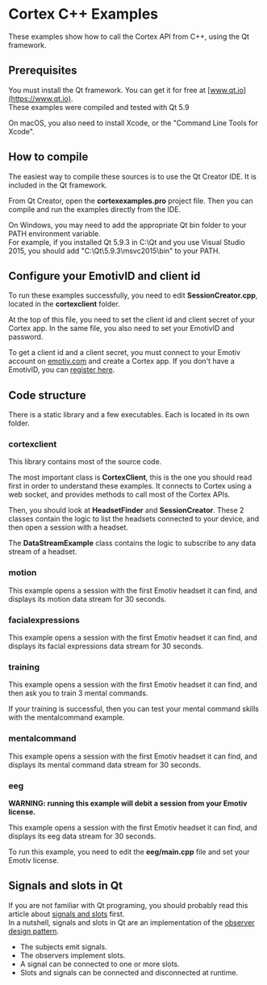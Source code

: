 # Cortex C++ Examples

These examples show how to call the Cortex API from C++, using the Qt framework.

## Prerequisites

You must install the Qt framework. You can get it for free at [www.qt.io](https://www.qt.io).  
These examples were compiled and tested with Qt 5.9

On macOS, you also need to install Xcode, or the "Command Line Tools for Xcode".

## How to compile

The easiest way to compile these sources is to use the Qt Creator IDE. It is included in the Qt framework.

From Qt Creator, open the **cortexexamples.pro** project file. Then you can compile and run the examples directly from the IDE.

On Windows, you may need to add the appropriate Qt bin folder to your PATH environment variable.  
For example, if you installed Qt 5.9.3 in C:\Qt and you use Visual Studio 2015, you should add "C:\Qt\5.9.3\msvc2015\bin" to your PATH.

## Configure your EmotivID and client id

To run these examples successfully, you need to edit **SessionCreator.cpp**, located in the **cortexclient** folder.

At the top of this file, you need to set the client id and client secret of your Cortex app. In the same file, you also need to set your EmotivID and password.

To get a client id and a client secret, you must connect to your Emotiv account on [emotiv.com](https://www.emotiv.com/my-account/cortex-apps/) and create a Cortex app. If you don't have a EmotivID, you can [register here](https://id.emotivcloud.com/eoidc/account/registration/).

## Code structure

There is a static library and a few executables. Each is located in its own folder.

### cortexclient

This library contains most of the source code.

The most important class is **CortexClient**, this is the one you should read first in order to understand these examples. It connects to Cortex using a web socket, and provides methods to call most of the Cortex APIs.

Then, you should look at **HeadsetFinder** and **SessionCreator**. These 2 classes contain the logic to list the headsets connected to your device, and then open a session with a headset.

The **DataStreamExample** class contains the logic to subscribe to any data stream of a headset.

### motion

This example opens a session with the first Emotiv headset it can find, and displays its motion data stream for 30 seconds.

### facialexpressions

This example opens a session with the first Emotiv headset it can find, and displays its facial expressions data stream for 30 seconds.

### training

This example opens a session with the first Emotiv headset it can find, and then ask you to train 3 mental commands.

If your training is successful, then you can test your mental command skills with the mentalcommand example.

### mentalcommand

This example opens a session with the first Emotiv headset it can find, and displays its mental command data stream for 30 seconds.

### eeg

**WARNING: running this example will debit a session from your Emotiv license.**

This example opens a session with the first Emotiv headset it can find, and displays its eeg data stream for 30 seconds.

To run this example, you need to edit the **eeg/main.cpp** file and set your Emotiv license.

## Signals and slots in Qt

If you are not familiar with Qt programing, you should probably read this article about [signals and slots](http://doc.qt.io/qt-5/signalsandslots.html) first.  
In a nutshell, signals and slots in Qt are an implementation of the [observer design pattern](https://en.wikipedia.org/wiki/Observer_pattern).
* The subjects emit signals.
* The observers implement slots.
* A signal can be connected to one or more slots.
* Slots and signals can be connected and disconnected at runtime.
